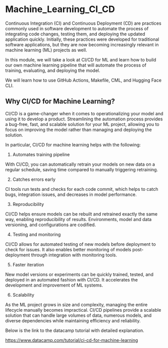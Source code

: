 # Machine_Learning_CI_CD

Continuous Integration (CI) and Continuous Deployment (CD) are practices commonly used in software development to automate the process of integrating code changes, testing them, and deploying the updated application quickly. Initially, these practices were developed for traditional software applications, but they are now becoming increasingly relevant in machine learning (ML) projects as well.

In this module, we will take a look at CI/CD for ML and learn how to build our own machine learning pipeline that will automate the process of training, evaluating, and deploying the model.

We will learn how to use GitHub Actions, Makefile, CML, and Hugging Face CLI.

## Why CI/CD for Machine Learning?

CI/CD is a game-changer when it comes to operationalizing your model and using it to develop a product. Streamlining the automation process provides a bug-free, fast, and scalable solution for your ML project, allowing you to focus on improving the model rather than managing and deploying the solution.

In particular, CI/CD for machine learning helps with the following:

1. Automates training pipeline

With CI/CD, you can automatically retrain your models on new data on a regular schedule, saving time compared to manually triggering retraining.

2. Catches errors early

CI tools run tests and checks for each code commit, which helps to catch bugs, integration issues, and decreases in model performance.

3. Reproducibility

CI/CD helps ensure models can be rebuilt and retrained exactly the same way, enabling reproducibility of results. Environments, model and data versioning, and configurations are codified.

4. Testing and monitoring

CI/CD allows for automated testing of new models before deployment to check for issues. It also enables better monitoring of models post-deployment through integration with monitoring tools.

5. Faster iteration

New model versions or experiments can be quickly trained, tested, and deployed in an automated fashion with CI/CD. It accelerates the development and improvement of ML systems.

6. Scalability

As the ML project grows in size and complexity, managing the entire lifecycle manually becomes impractical. CI/CD pipelines provide a scalable solution that can handle large volumes of data, numerous models, and diverse dependencies while maintaining efficiency and reliability.

Below is the link to the datacamp tutorial with detailed explanation. 

https://www.datacamp.com/tutorial/ci-cd-for-machine-learning
